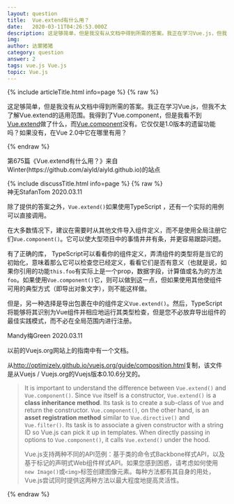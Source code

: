 ```yaml
---
layout: question
title:  Vue.extend有什么用？
date:   2020-03-11T04:26:53.000Z
description: 这足够简单，但是我没有从文档中得到所需的答案。我正在学习Vue.js，但我不太了解Vue.extend的适用范围。我得到了Vue.component，但是...
img: 
author: 达蒙猪猪
category: question
answer: 2
tags: vue.js Vue.js
topic: Vue.js
---
```

<div class="article-root">
  <div class="article">
    {% include articleTitle.html info=page %}
    {% raw %}
    <div class="article-content"><p><font style="vertical-align: inherit;"><font style="vertical-align: inherit;">这足够简单，但是我没有从文档中得到所需的答案。</font><font style="vertical-align: inherit;">我正在学习Vue.js，但我不太了解Vue.extend的适用范围。我得到了Vue.component，但是我看不到</font></font><a href="https://vuejs.org/v2/api/#Vue-extend" rel="noreferrer"><font style="vertical-align: inherit;"><font style="vertical-align: inherit;">Vue.extend</font></font></a><font style="vertical-align: inherit;"><font style="vertical-align: inherit;">做了</font><font style="vertical-align: inherit;">什么</font><font style="vertical-align: inherit;">，而</font></font><a href="https://vuejs.org/v2/api/#Vue-component" rel="noreferrer"><font style="vertical-align: inherit;"><font style="vertical-align: inherit;">Vue.component</font></font></a><font style="vertical-align: inherit;"><font style="vertical-align: inherit;">没有。</font><font style="vertical-align: inherit;">它仅仅是1.0版本的遗留功能吗？</font><font style="vertical-align: inherit;">如果没有，在Vue 2.0中它在哪里有用？</font></font></p></div>
    {% endraw %}
  </div>
  <p class="winter_mark">第675篇《Vue.extend有什么用？》来自Winter(https://github.com/aiyld/aiyld.github.io)的站点</p>
  <div class="discuss-wrapper">
    {% include discussTitle.html info=page %}
    {% raw %}
    <div class="discuss-item">
        <div class="discuss-parent">
          <div class="discuss-meta">
            <span class="discuss-user">神无StafanTom</span>
            <span class="discuss-time">2020.03.11</span>
          </div>
          <div class="discuss-comment"><p><font style="vertical-align: inherit;"><font style="vertical-align: inherit;">除了提供的答案之外，</font></font><code>Vue.extend()</code><font style="vertical-align: inherit;"><font style="vertical-align: inherit;">如果使用TypeScript </font><font style="vertical-align: inherit;">，还有一个实际的用例可以</font><font style="vertical-align: inherit;">直接</font><font style="vertical-align: inherit;">调用</font><font style="vertical-align: inherit;">。</font></font></p>

<p><font style="vertical-align: inherit;"><font style="vertical-align: inherit;">在大多数情况下，建议在需要时从其他文件导入组件定义，而不是使用全局注册它们</font></font><code>Vue.component()</code><font style="vertical-align: inherit;"><font style="vertical-align: inherit;">。</font><font style="vertical-align: inherit;">它可以使大型项目中的事情井井有条，并更容易跟踪问题。</font></font></p>

<p><font style="vertical-align: inherit;"><font style="vertical-align: inherit;">有了正确的库， TypeScript可以看看你的组件定义，弄清组件的类型将是当它的初始化，意味着那么它可以检查您已经定义，看看它们是否有意义（也就是说，如果你引用的功能</font></font><code>this.foo</code><font style="vertical-align: inherit;"><font style="vertical-align: inherit;">有实际上是一个prop，数据字段，计算值或名为的方法</font></font><code>foo</code><font style="vertical-align: inherit;"><font style="vertical-align: inherit;">。</font><font style="vertical-align: inherit;">如果使用</font></font><code>Vue.component()</code><font style="vertical-align: inherit;"><font style="vertical-align: inherit;">它，则可以做到这一点，但如果使用其他使组件可用的典型方式（即导出对象文字），则不能这样做。</font></font></p>

<p><font style="vertical-align: inherit;"><font style="vertical-align: inherit;">但是，另一种选择是导出包裹在中的组件定义</font></font><code>Vue.extend()</code><font style="vertical-align: inherit;"><font style="vertical-align: inherit;">。</font><font style="vertical-align: inherit;">然后，TypeScript将能够将其识别为Vue组件并相应地运行其类型检查，但是您不必放弃导出组件的最佳实践模式，而不必在全局范围内进行注册。</font></font></p></div>
        </div></div><div class="discuss-item">
        <div class="discuss-parent">
          <div class="discuss-meta">
            <span class="discuss-user">Mandy梅Green</span>
            <span class="discuss-time">2020.03.11</span>
          </div>
          <div class="discuss-comment"><p><font style="vertical-align: inherit;"><font style="vertical-align: inherit;">以前的Vuejs.org网站上的指南中有一个文档。</font></font></p>

<p><font style="vertical-align: inherit;"><font style="vertical-align: inherit;">从</font></font><a href="http://optimizely.github.io/vuejs.org/guide/composition.html" rel="noreferrer"><font style="vertical-align: inherit;"><font style="vertical-align: inherit;">http://optimizely.github.io/vuejs.org/guide/composition.html</font></font></a><font style="vertical-align: inherit;"><font style="vertical-align: inherit;">复制，</font><font style="vertical-align: inherit;">该文件是从Vuejs / Vuejs.org的Vuejs版本0.10.6分叉的。</font></font></p>

<blockquote>
  <p>It is important to understand the difference between <code>Vue.extend()</code>
  and <code>Vue.component()</code>. Since <code>Vue</code> itself is a constructor,
  <code>Vue.extend()</code> is a <strong>class inheritance method</strong>. Its task is to
  create a sub-class of <code>Vue</code> and return the constructor.
  <code>Vue.component()</code>, on the other hand, is an <strong>asset registration
  method</strong> similar to <code>Vue.directive()</code> and <code>Vue.filter()</code>. Its task is
  to associate a given constructor with a string ID so Vue.js can pick
  it up in templates. When directly passing in options to
  <code>Vue.component()</code>, it calls <code>Vue.extend()</code> under the hood.</p>
  
  <p><font style="vertical-align: inherit;"><font style="vertical-align: inherit;">Vue.js支持两种不同的API范例：基于类的命令式Backbone样式API，以及基于标记的声明式Web组件样式API。</font><font style="vertical-align: inherit;">如果您感到困惑，请考虑如何使用</font></font><code>new Image()</code><font style="vertical-align: inherit;"><font style="vertical-align: inherit;">或</font></font><code>&lt;img&gt;</code><font style="vertical-align: inherit;"><font style="vertical-align: inherit;">标签</font><font style="vertical-align: inherit;">创建图像元素</font><font style="vertical-align: inherit;">。</font><font style="vertical-align: inherit;">每种方法都有其自身的用处，Vue.js尝试同时提供这两种方法以最大程度地提高灵活性。</font></font></p>
</blockquote></div>
        </div></div>
    {% endraw %}
  </div>
<div>
